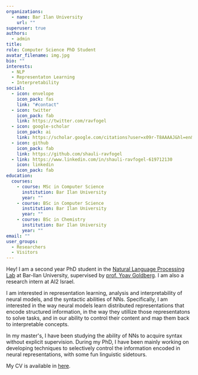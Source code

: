 ```yaml
---
organizations:
  - name: Bar Ilan University
    url: ""
superuser: true
authors:
  - admin
title:
role: Computer Science PhD Student
avatar_filename: img.jpg
bio: ""
interests:
  - NLP
  - Representaton Learning
  - Interpretability
social:
  - icon: envelope
    icon_pack: fas
    link: "#contact"
  - icon: twitter
    icon_pack: fab
    link: https://twitter.com/ravfogel
  - icon: google-scholar
    icon_pack: ai
    link: https://scholar.google.com/citations?user=x09r-T8AAAAJ&hl=en&oi=ao
  - icon: github
    icon_pack: fab
    link: https://github.com/shauli-ravfogel
  - link: https://www.linkedin.com/in/shauli-ravfogel-619712130
    icon: linkedin
    icon_pack: fab
education:
  courses:
    - course: MSc in Computer Science
      institution: Bar Ilan University
      year: ""
    - course: BSc in Computer Science
      institution: Bar Ilan University
      year: ""
    - course: BSc in Chemistry
      institution: Bar Ilan University
      year: ""
email: ""
user_groups:
  - Researchers
  - Visitors
---
```

Hey! I am a second year PhD student in the [Natural Language Processing Lab](https://biu-nlp.github.io/) at Bar-Ilan University, supervised by [prof. Yoav Goldberg](https://www.cs.bgu.ac.il/~yoavg/uni/). I am also a research intern at AI2 Israel.

I am interested in representation learning, analysis and interpretability of neural models, and the syntactic abilities of NNs. Specifically, I am interested in the way neural models learn distributed representations that encode structured information, in the way they utillize those representatons to solve tasks, and in our ability to control their content and map them back to interpretable concepts. 

In my  master's, I have been studying the ability of NNs to acquire syntax without explicit supervision. During my PhD, I have been mainly working on developing techniques to selectively control the information encoded in neural representations, with some fun linguistic sidetours. 

My CV is available in [here](cv.pdf).
